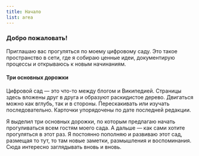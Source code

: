 ```yaml
---
title: Начало
list: area
---
```


### Добро пожаловать!

Приглашаю вас прогуляться по моему цифровому саду. Это такое пространство в сети, где я собираю ценные идеи, документирую процессы и открываюсь к новым начинаниям. 

#### Три основных дорожки

Цифровой сад — это что-то между блогом и Википедией. Страницы здесь вложены друг в друга и образуют раскидистое дерево. Двигаться можно как вглубь, так и в стороны. Перескакивать или изучать последовательно. Карточки упорядочены по дате последней редакции. 

Я выделил три основных дорожки, по которым предлагаю начать прогуливаться всем гостям моего сада. А дальше — как сами хотите прогуляться в этот раз. Я постоянно пополняю и развиваю этот сад, размещая то тут, то там новые заметки, размышления и воспоминания. Сюда интересно заглядывать вновь и вновь.


